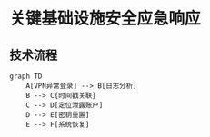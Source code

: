 # 关键基础设施安全应急响应

## 技术流程
```mermaid
graph TD
    A[VPN异常登录] --> B[日志分析]
    B --> C{时间戳关联}
    C --> D[定位泄露账户]
    D --> E[密钥重置]
    E --> F[系统恢复]
